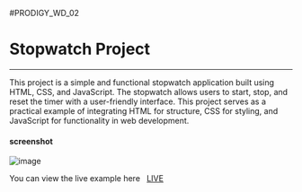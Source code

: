 #PRODIGY_WD_02
# Stopwatch Project
----------------------------
<p>This project is a simple and functional stopwatch application built using HTML, CSS, and JavaScript. The stopwatch allows users to start, stop, and reset the timer with a user-friendly interface. This project serves as a practical example of integrating HTML for structure, CSS for styling, and JavaScript for functionality in web development.</p>
<h4>screenshot</h4





![image](https://github.com/Nagasai1525/PRODIGY_WD_02/assets/164615341/a7ca9e89-78bb-4e15-adc9-1874170e573c)





<p>You can view the live example here &nbsp; <a href="https://nagasai1525.github.io/PRODIGY_WD_02/">LIVE  </a></p>

